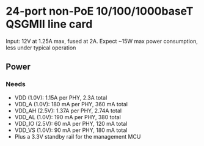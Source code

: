 # 24-port non-PoE 10/100/1000baseT QSGMII line card

Input: 12V at 1.25A max, fused at 2A. Expect ~15W max power consumption, less under typical operation

## Power

### Needs

* VDD (1.0V): 1.15A per PHY, 2.3A total
* VDD_A (1.0V): 180 mA per PHY, 360 mA total
* VDD_AH (2.5V): 1.37A per PHY, 2.74A total
* VDD_AL (1.0V): 190 mA per PHY, 380 total
* VDD_IO (2.5V): 60 mA per PHY, 120 mA total
* VDD_VS (1.0V): 90 mA per PHY, 180 mA total
* Plus a 3.3V standby rail for the management MCU
